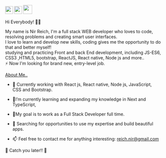[<img src="https://camo.githubusercontent.com/b65faae8871ebbdb99790f2644ea7f3c89800b0c/68747470733a2f2f63646e2e6a7364656c6976722e6e65742f6e706d2f73696d706c652d69636f6e734076332f69636f6e732f6c696e6b6564696e2e737667" height="25px" width="25px"/>](http://www.linkedin.com/in/nir-reich)
[<img src=https://camo.githubusercontent.com/cf4f8d2d15be36d8d350ce33929ef131091abc78/68747470733a2f2f63646e2e6a7364656c6976722e6e65742f6e706d2f73696d706c652d69636f6e734076332f69636f6e732f66616365626f6f6b2e737667 height="25px" width="25px"/>](http://https://www.facebook.com/nir.reich)
[<img src=https://library.kissclipart.com/20180828/gvw/kissclipart-logo-email-clipart-email-logo-5447be0ab5567e97.jpg height="29px" width="29px"/>](mailto:reich.nir@gmail.com)


Hi Everybody! 👋🏼

My name is Nir Reich, I'm a full stack WEB developer who loves to code, resolving problems and creating smart user interfaces.
</br>
I love to learn and develop new skills, coding gives me the opportunity to do that and better myself!
</br>
studying and practicing Front and back End development, including JS-ES6, CSS3 ,HTML5, bootstrap, ReactJS, React native, Node js and more..
</br>
⚡ Now I'm looking for brand new, entry-level job.

<ins>About Me..</ins>

* 🔭 Currently working with React js, React native, Node js, JavaScript, CSS and Bootstrap.

* 🌱I’m currently learning and expanding my knowledge in Next and TypeScript,

* 🌱My goal is to work as a Full Stack Developer full time.

* 🤔 Searching for opportunities to use my expertise and build beautiful apps.

* 📫 Feel free to contact me for anything interesting: [reich.nir@gmail.com](mailto:reich.nir@gmail.com)


🖖 Catch you later!! 🖖

